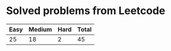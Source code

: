 # Solved problems from Leetcode

| **Easy** | **Medium** | **Hard** | **Total** |
| -------- | ---------- | -------- | --------- |
| 25       | 18         | 2        | 45        |
